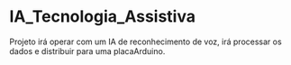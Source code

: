 # IA_Tecnologia_Assistiva
 Projeto irá operar com um IA de reconhecimento de voz, irá processar os dados e distribuir para uma placaArduino.
